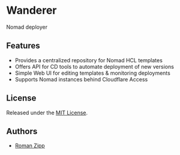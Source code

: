 # Wanderer

Nomad deployer

## Features

- Provides a centralized repository for Nomad HCL templates
- Offers API for CD tools to automate deployment of new versions
- Simple Web UI for editing templates & monitoring deployments
- Supports Nomad instances behind Cloudflare Access

## License

Released under the [MIT License](LICENSE.md).

## Authors

- [Roman Zipp](https://github.com/romanzipp)
